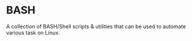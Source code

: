# BASH
A collection of BASH/Shell scripts & utilities that can be used to automate various task on Linux.
